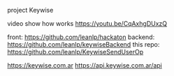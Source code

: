 project Keywise


video show how works https://youtu.be/CqAxhgDUxzQ


front: https://github.com/leanlp/hackaton
backend: https://github.com/leanlp/keywiseBackend
this repo: https://github.com/leanlp/KeywiseSendUserOp


https://keywise.com.ar
https://api.keywise.com.ar/api
